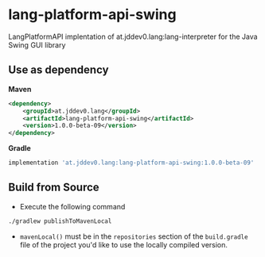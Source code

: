 # lang-platform-api-swing
LangPlatformAPI implentation of at.jddev0.lang:lang-interpreter for the Java Swing GUI library

## Use as dependency

**Maven**
```xml
<dependency>
    <groupId>at.jddev0.lang</groupId>
    <artifactId>lang-platform-api-swing</artifactId>
    <version>1.0.0-beta-09</version>
</dependency>
```
**Gradle**
```groovy
implementation 'at.jddev0.lang:lang-platform-api-swing:1.0.0-beta-09'
```

## Build from Source

- Execute the following command
```bash
./gradlew publishToMavenLocal
```
- `mavenLocal()` must be in the `repositories` section of the `build.gradle` file of the project you'd like to use the locally compiled version.